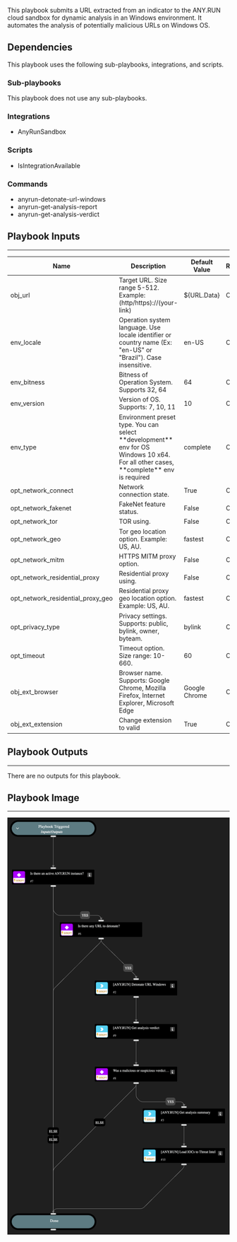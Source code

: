 This playbook submits a URL extracted from an indicator to the ANY.RUN cloud sandbox for dynamic analysis in an Windows environment. It automates the analysis of potentially malicious URLs on Windows OS.

## Dependencies

This playbook uses the following sub-playbooks, integrations, and scripts.

### Sub-playbooks

This playbook does not use any sub-playbooks.

### Integrations

* AnyRunSandbox

### Scripts

* IsIntegrationAvailable

### Commands

* anyrun-detonate-url-windows
* anyrun-get-analysis-report
* anyrun-get-analysis-verdict

## Playbook Inputs

---

| **Name** | **Description** | **Default Value** | **Required** |
| --- | --- | --- | --- |
| obj_url | Target URL. Size range 5-512. Example: \(http/https\)://\(your-link\) | ${URL.Data} | Optional |
| env_locale | Operation system language. Use locale identifier or country name \(Ex: "en-US" or "Brazil"\). Case insensitive. | en-US | Optional |
| env_bitness | Bitness of Operation System. Supports 32, 64 | 64 | Optional |
| env_version | Version of OS. Supports: 7, 10, 11 | 10 | Optional |
| env_type | Environment preset type. You can select \*\*development\*\* env for OS Windows 10 x64. For all other cases, \*\*complete\*\* env is required | complete | Optional |
| opt_network_connect | Network connection state. | True | Optional |
| opt_network_fakenet | FakeNet feature status. | False | Optional |
| opt_network_tor | TOR using. | False | Optional |
| opt_network_geo | Tor geo location option. Example: US, AU. | fastest | Optional |
| opt_network_mitm | HTTPS MITM proxy option. | False | Optional |
| opt_network_residential_proxy | Residential proxy using. | False | Optional |
| opt_network_residential_proxy_geo | Residential proxy geo location option. Example: US, AU. | fastest | Optional |
| opt_privacy_type | Privacy settings. Supports: public, bylink, owner, byteam. | bylink | Optional |
| opt_timeout | Timeout option. Size range: 10-660. | 60 | Optional |
| obj_ext_browser | Browser name. Supports: Google Chrome, Mozilla Firefox, Internet Explorer, Microsoft Edge | Google Chrome | Optional |
| obj_ext_extension | Change extension to valid | True | Optional |

## Playbook Outputs

---
There are no outputs for this playbook.

## Playbook Image

---

![ANY.RUN Detonate URL Windows](../doc_files/ANYRUN_Detonate_URL_Windows.png)
